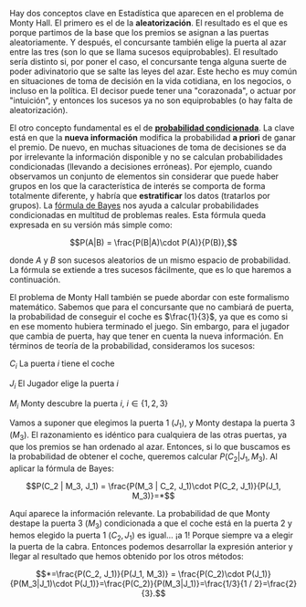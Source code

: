 Hay dos conceptos clave en Estadística que aparecen en el problema de Monty Hall.
El primero es el de la **aleatorización**. El resultado es el que es porque partimos
de la base que los premios se asignan a las puertas aleatoriamente. Y después,
el concursante también elige la puerta al azar entre las tres (son lo que se
llama sucesos equiprobables). El resultado sería distinto si, por poner el caso,
el concursante tenga alguna suerte de poder adivinatorio que se salte las leyes
del azar. Este hecho es muy común en situaciones de toma de decisión en la
vida cotidiana, en los negocios, o incluso en la política. El decisor puede
tener una "corazonada", o actuar por "intuición", y entonces los sucesos
ya no son equiprobables (o hay falta de aleatorización).

El otro concepto fundamental es el de **[probabilidad 
condicionada](http://emilio.lcano.com/b/eee/_book/ch-introprob.html#probabilidad-condicionada)**.
La clave está en que la **nueva información** modifica la probabilidad **a priori**
de ganar el premio. De nuevo, en muchas situaciones de toma de decisiones 
se da por irrelevante la información disponible y no se calculan probabilidades
condicionadas (llevando a decisiones erróneas). Por ejemplo, cuando
observamos un conjunto de elementos sin considerar que puede haber
grupos en los que la característica de interés se comporta de forma
totalmente diferente, y habría que **estratificar** los datos (tratarlos
por grupos). La [fórmula de Bayes](http://emilio.lcano.com/b/eee/_book/ch-introprob.html#probabilidad-total-y-fórmula-de-bayes) nos ayuda a calcular probabilidades 
condicionadas en multitud de problemas reales. Esta fórmula queda expresada
en su versión más simple como:

$$P(A|B) = \frac{P(B|A)\cdot P(A)}{P(B)},$$

donde $A$ y $B$ son sucesos aleatorios de un mismo espacio de probabilidad.
La fórmula se extiende a tres sucesos fácilmente, que es lo que haremos a
continuación.

El problema de Monty Hall también se
puede abordar con este formalismo matemático.
Sabemos que para el concursante que no cambiará de puerta, la probabilidad
de conseguir el coche es $\frac{1}{3}$, ya que es como si en ese momento
hubiera terminado el juego. Sin embargo, para el jugador que cambia de puerta,
hay que tener en cuenta la nueva información. En términos de teoría de la
probabilidad, consideramos los sucesos:

$C_i$ La puerta $i$ tiene el coche

$J_i$ El Jugador elige la puerta $i$

$M_i$ Monty descubre la puerta $i$, $i \in \{1, 2, 3\}$

Vamos a suponer que elegimos la puerta $1$ ($J_1$), y Monty destapa la puerta $3$ ($M_3$).
El razonamiento es idéntico
para cualquiera de las otras puertas, ya que los premios se han ordenado
al azar. Entonces, si lo que buscamos es la probabilidad de obtener el 
coche, queremos calcular $P(C_2 | J_1, M_3)$. Al aplicar la fórmula de Bayes:

$$P(C_2 | M_3, J_1) = \frac{P(M_3 | C_2, J_1)\cdot P(C_2, J_1)}{P(J_1, M_3)}=*$$

Aquí aparece la información relevante. La probabilidad de que Monty 
destape la puerta 3 ($M_3$) condicionada a que el coche está en la puerta
2 y hemos elegido la puerta 1 ($C_2, J_1$) es igual... ¡a 1! Porque siempre
va a elegir la puerta de la cabra. Entonces podemos desarrollar la expresión anterior
y llegar al resultado que hemos obtenido por los otros métodos:

$$*=\frac{P(C_2, J_1)}{P(J_1, M_3)} = \frac{P(C_2)\cdot P(J_1)}{P(M_3|J_1)\cdot P(J_1)}=\frac{P(C_2)}{P(M_3|J_1)}=\frac{1/3}{1 / 2}=\frac{2}{3}.$$

